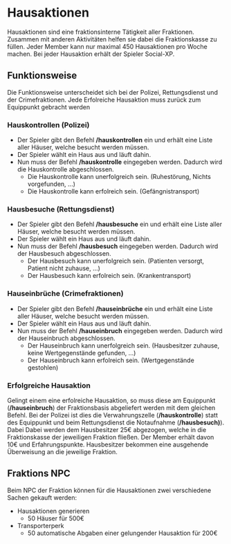 # Hausaktionen
Hausaktionen sind eine fraktionsinterne Tätigkeit aller Fraktionen. Zusammen mit anderen Aktivitäten helfen sie dabei die Fraktionskasse zu füllen. Jeder Member kann nur maximal 450 Hausaktionen pro Woche machen. Bei jeder Hausaktion erhält der Spieler Social-XP. 

## Funktionsweise
Die Funktionsweise unterscheidet sich bei der Polizei, Rettungsdienst und der Crimefraktionen. Jede Erfolreiche Hausaktion muss zurück zum Equippunkt gebracht werden

### Hauskontrollen (Polizei)
+ Der Spieler gibt den Befehl **/hauskontrollen** ein und erhält eine Liste aller Häuser, welche besucht werden müssen.
+ Der Spieler wählt ein Haus aus und läuft dahin.
+ Nun muss der Befehl **/hauskontrolle** eingegeben werden. Dadurch wird die Hauskontrolle abgeschlossen.
    + Die Hauskontrolle kann unerfolgreich sein. (Ruhestörung, Nichts vorgefunden, ...)
    + Die Hauskontrolle kann erfolreich sein. (Gefängnistransport)

### Hausbesuche (Rettungsdienst)
+ Der Spieler gibt den Befehl **/hausbesuche** ein und erhält eine Liste aller Häuser, welche besucht werden müssen.
+ Der Spieler wählt ein Haus aus und läuft dahin.
+ Nun muss der Befehl **/hausbesuch** eingegeben werden. Dadurch wird der Hausbesuch abgeschlossen.
    + Der Hausbesuch kann unerfolgreich sein. (Patienten versorgt, Patient nicht zuhause, ...)
    + Der Hausbesuch kann erfolreich sein. (Krankentransport)
  
### Hauseinbrüche (Crimefraktionen)
+ Der Spieler gibt den Befehl **/hauseinbrüche** ein und erhält eine Liste aller Häuser, welche besucht werden müssen.
+ Der Spieler wählt ein Haus aus und läuft dahin.
+ Nun muss der Befehl **/hauseinbruch** eingegeben werden. Dadurch wird der Hauseinbruch abgeschlossen.
    + Der Hauseinbruch kann unerfolgreich sein. (Hausbesitzer zuhause, keine Wertgegenstände gefunden, ...)
    + Der Hauseinbruch kann erfolreich sein. (Wertgegenstände gestohlen)

### Erfolgreiche Hausaktion
Gelingt einem eine erfolreiche Hausaktion, so muss diese am Equippunkt (**/hauseinbruch**) der Fraktionsbasis abgeliefert werden mit dem gleichen Befehl. Bei der Polizei ist dies die Verwahrungszelle (**/hauskontrolle**) statt des Equippunkt und beim Rettungsdienst die Notaufnahme (**/hausbesuch)**). Dabei 
Dabei werden dem Hausbesitzer 25€ abgezogen, welche in die Fraktionskasse der jeweiligen Fraktion fließen. Der Member erhält davon 10€ und Erfahrungspunkte.
Hausbesitzer bekommen eine ausgehende Überweisung an die jeweilige Fraktion.

## Fraktions NPC
Beim NPC der Fraktion können für die Hausaktionen zwei verschiedene Sachen gekauft werden:
+ Hausaktionen generieren
    + 50 Häuser für 500€
+ Transporterperk
    + 50 automatische Abgaben einer gelungender Hausaktion für 200€
